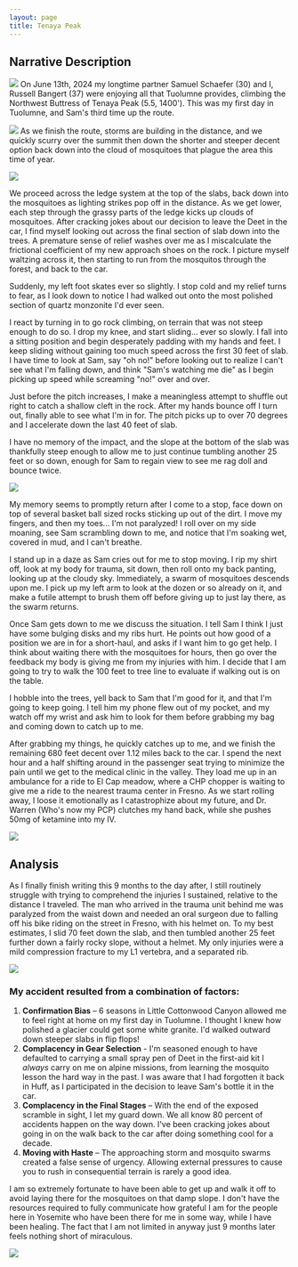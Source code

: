 ```yaml
---
layout: page
title: Tenaya Peak
---
```


## Narrative Description
![](/assets/pictures/IMG_20240615_211742.jpg)
On June 13th, 2024 my longtime partner Samuel Schaefer (30) and I, Russell Bangert (37) were enjoying all that Tuolumne provides, climbing the Northwest Buttress of Tenaya Peak (5.5, 1400'). This was my first day in Tuolumne, and Sam's third time up the route. 

![](/assets/pictures/IMG_20240613_212003.jpg)
As we finish the route, storms are building in the distance, and we quickly scurry over the summit then down the shorter and steeper decent option back down into the cloud of mosquitoes that plague the area this time of year. 

![](/assets/pictures/IMG_20240617_160923.jpg)

We proceed across the ledge system at the top of the slabs, back down into the mosquitoes as lighting strikes pop off in the distance. As we get lower, each step through the grassy parts of the ledge kicks up clouds of mosquitoes. After cracking jokes about our decision to leave the Deet in the car, I find myself looking out across the final section of slab down into the trees. A premature sense of relief washes over me as I miscalculate the frictional coefficient of my new approach shoes on the rock. I picture myself waltzing across it, then starting to run from the mosquitos through the forest, and back to the car. 

Suddenly, my left foot skates ever so slightly. I stop cold and my relief turns to fear, as I look down to notice I had walked out onto the most polished section of quartz monzonite I'd ever seen. 

I react by turning in to go rock climbing, on terrain that was not steep enough to do so. I drop my knee, and start sliding... ever so slowly. I fall into a sitting position and begin desperately padding with my hands and feet. I keep sliding without gaining too much speed across the first 30 feet of slab. I have time to look at Sam, say "oh no!" before looking out to realize I can't see what I'm falling down, and think "Sam's watching me die" as I begin picking up speed while screaming "no!" over and over. 

Just before the pitch increases, I make a meaningless attempt to shuffle out right to catch a shallow cleft in the rock. After my hands bounce off I turn out, finally able to see what I'm in for. The pitch picks up to over 70 degrees and I accelerate down the last 40 feet of slab.  

I have no memory of the impact, and the slope at the bottom of the slab was thankfully steep enough to allow me to just continue tumbling another 25 feet or so down, enough for Sam to regain view to see me rag doll and bounce twice. 

![](/assets/pictures/IMG_20240615_211736.jpg)

My memory seems to promptly return after I come to a stop, face down on top of several basket ball sized rocks sticking up out of the dirt. I move my fingers, and then my toes... I'm not paralyzed! I roll over on my side moaning, see Sam scrambling down to me, and notice that I'm soaking wet, covered in mud, and I can't breathe. 

I stand up in a daze as Sam cries out for me to stop moving. I rip my shirt off, look at my body for trauma, sit down, then roll onto my back panting, looking up at the cloudy sky. Immediately, a swarm of mosquitoes descends upon me. I pick up my left arm to look at the dozen or so already on it, and make a futile attempt to brush them off before giving up to just lay there, as the swarm returns. 

Once Sam gets down to me we discuss the situation. I tell Sam I think I just have some bulging disks and my ribs hurt. He points out how good of a position we are in for a short-haul, and asks if I want him to go get help. I think about waiting there with the mosquitoes for hours, then go over the feedback my body is giving me from my injuries with him. I decide that I am going to try to walk the 100 feet to tree line to evaluate if walking out is on the table. 

I hobble into the trees, yell back to Sam that I'm good for it, and that I'm going to keep going. I tell him my phone flew out of my pocket, and my watch off my wrist and ask him to look for them before grabbing my bag and coming down to catch up to me.

After grabbing my things, he quickly catches up to me, and we finish the remaining 680 feet decent over 1.12 miles back to the car. I spend the next hour and a half shifting around in the passenger seat trying to minimize the pain until we get to the medical clinic in the valley. They load me up in an ambulance for a ride to El Cap meadow, where a CHP chopper is waiting to give me a ride to the nearest trauma center in Fresno. As we start rolling away, I loose it emotionally as I catastrophize about my future, and Dr. Warren (Who's now my PCP) clutches my hand back, while she pushes 50mg of ketamine into my IV.

![](/assets/pictures/IMG_20240616_003254.jpg)

## Analysis
As I finally finish writing this 9 months to the day after, I still routinely struggle with trying to comprehend the injuries I sustained, relative to the distance I traveled. The man who arrived in the trauma unit behind me was paralyzed from the waist down and needed an oral surgeon due to falling off his bike riding on the street in Fresno, with his helmet on. To my best estimates, I slid 70 feet down the slab, and then tumbled another 25 feet further down a fairly rocky slope, without a helmet. My only injuries were a mild compression fracture to my L1 vertebra, and a separated rib.

![](/assets/pictures/orca-image-507862254.jpeg)

### My accident resulted from a combination of factors:
1. **Confirmation Bias** – 6 seasons in Little Cottonwood Canyon allowed me to feel right at home on my first day in Tuolumne. I thought I knew how polished a glacier could get some white granite. I'd walked outward down steeper slabs in flip flops!
2. **Complacency in Gear Selection** - I'm seasoned enough to have defaulted to carrying a small spray pen of Deet in the first-aid kit I *always* carry on me on alpine missions, from learning the mosquito lesson the hard way in the past. I was aware that I had forgotten it back in Huff, as I participated in the decision to leave Sam's bottle it in the car. 
3. **Complacency in the Final Stages** – With the end of the exposed scramble in sight, I let my guard down. We all know 80 percent of accidents happen on the way down. I've been cracking jokes about going in on the walk back to the car after doing something cool for a decade.  
4. **Moving with Haste** – The approaching storm and mosquito swarms created a false sense of urgency. Allowing external pressures to cause you to rush in consequential terrain is rarely a good idea. 

I am so extremely fortunate to have been able to get up and walk it off to avoid laying there for the mosquitoes on that damp slope. I don't have the resources required to fully communicate how grateful I am for the people here in Yosemite who have been there for me in some way, while I have been healing. The fact that I am not limited in anyway just 9 months later feels nothing short of miraculous. 


![](/assets/pictures/PXL_20240616_064723719.jpg)




